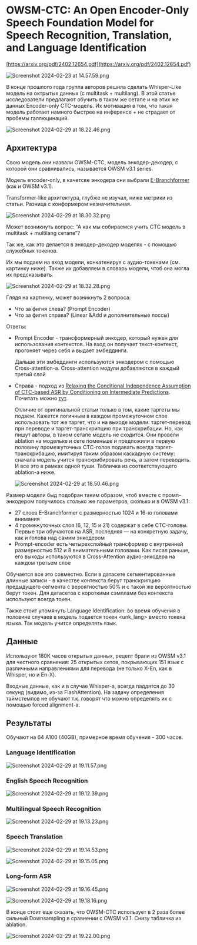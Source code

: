 # OWSM-CTC: An Open Encoder-Only Speech Foundation Model for Speech Recognition, Translation, and Language Identification

[https://arxiv.org/pdf/2402.12654.pdf](https://arxiv.org/pdf/2402.12654.pdf)

![Screenshot 2024-02-23 at 14.57.59.png](OWSM-CTC%20An%20Open%20Encoder-Only%20Speech%20Foundation%20Model/Screenshot_2024-02-23_at_14.57.59.png)

В конце прошлого года группа авторов решила сделать Whisper-Like модель на октрытых данных (с multitask + multilang). В этой статье исследователи предлагают обучить в таком же сетапе и на этих же данных Encoder-only CTC-модель. Их мотивация в том, что такая модель работает намного быстрее на инференсе + не страдает от пробемы галлюцинаций.

![Screenshot 2024-02-29 at 18.22.46.png](OWSM-CTC%20An%20Open%20Encoder-Only%20Speech%20Foundation%20Model/Screenshot_2024-02-29_at_18.22.46.png)

## Архитектура

Свою модель они назвали OWSM-СTC, модель энкодер-декодер, с которой они сравнивались, называется OWSM v3.1 series.

Модель encoder-only, в качетсве энкодера они выбрали [E-Branchformer](https://arxiv.org/pdf/2210.00077.pdf) (как и OWSM v3.1).

Transformer-like архитектура, глубже не изучал, ниже метрики из статьи. Разница с конформером незначительная.

![Screenshot 2024-02-29 at 18.30.32.png](OWSM-CTC%20An%20Open%20Encoder-Only%20Speech%20Foundation%20Model/Screenshot_2024-02-29_at_18.30.32.png)

Может возникнуть вопрос: “А как мы собираемся учить CTC модель в multitask + multilang сетапе”?

Так же, как это делается в энкодер-декодер моделях - с помощью служебных токенов.

Их мы подаем на вход модели, конкатенируя с аудио-токенами (см. картинку ниже). Также их добавляем в словарь модели, чтоб она могла их предсказывать.

![Screenshot 2024-02-29 at 18.32.28.png](OWSM-CTC%20An%20Open%20Encoder-Only%20Speech%20Foundation%20Model/Screenshot_2024-02-29_at_18.32.28.png)

Глядя на картинку, может возникнуть 2 вопроса:

- Что за фигня слева? (Prompt Encoder)
- Что за фигня справа? (Linear &Add и дополнительные лоссы)

Ответы:

- Prompt Encoder - трансформерный энкодер, который нужен для использования контекстов. На вход он получает текст-контекст, прогоняет через себя и выдает эмбеддинги.
    
    Дальше эти эмбеддинги используются энкодером с помощью Cross-attention-а. Cross-attention модули добавляются в каждый третий слой
    
- Справа - подход из [Relaxing the Conditional Independence Assumption of CTC-based ASR by Conditioning on Intermediate Predictions](https://arxiv.org/pdf/2104.02724.pdf). Почитать можно [тут](Relaxing%20the%20Conditional%20Independence%20Assumption.md).
    
    Отличие от оригинальной статьи только в том, какие таргеты мы подаем. Кажется логичным в каждом промежуточном слое использовать тот же таргет, что и на выходе модели: таргет-перевод при переводе и таргет-транскрипцию при транскрибации. Но, как пишут авторы, в таком сетапе модель не сходится. Они провели ablation на модельке и сете поменьше и предложили в первую половину промежуточных CTC-голов подавать всегда таргет-транскрибацию, имитируя таким образом каскадную систему: сначала модель учится транскрибировать речь, а затем переводить. И все это в рамках одной туши. Табличка из соответствующего ablation-а ниже.
    
    ![Screenshot 2024-02-29 at 18.50.46.png](OWSM-CTC%20An%20Open%20Encoder-Only%20Speech%20Foundation%20Model/Screenshot_2024-02-29_at_18.50.46.png)
    

Размер модели быд подобран таким образом, чтоб вместе с промп-энкодером получилось столько же параметров, сколько и в OWSM v3.1:

- 27 слоев E-Branchformer с размерностью 1024 и 16-ю головами внимания
- 4 промежуточных слоя (6, 12, 15 и 21) содержат в себе CTC-головы. Первые три обучаются на ASR, последняя — на конкретную задачу, как и голова над самим энкодером
- Prompt-encoder есть четырехслойный трансформер с внутренней размерностью 512 и 8 внимательными головами. Как писал раньше, его выходы используются в Cross-Attention аудио-энкодера на каждом третьем слое

Обучается все это совместно. Если в датасете сегментированные длинные записи - в качестве контекста берут транскрипцию предыдущего сегмента с вероятностью 50% и с такой же вероятностью берут <na> токен. Для датасетов с короткими сэмплами без контекста используют всегда <na> токен.

Также стоит упомянуть Language Identification: во время обучения в половине случаев в модель подается токен <unk_lang> вместо токена языка. Так модель учится определять язык.

## Данные

Используют 180К часов открытых данных, рецепт брали из OWSM v3.1 для честного сравнения: 25 открытых сетов, покрывающих 151 язык с различными направлениями для перевода (не только X-En, как в Whisper, но и En-X).

Входные данные, как и в случае Whisper-а, всегда паддятся до 30 секунд (видимо, из-за FlashAttention). На задачу определения таймстемпов не обучают т.к. говорят что можно определять их с помощью forced alignment-а.

## Результаты

Обучают на 64 A100 (40GB), примерное время обучения - 300 часов.

### Language Identification

![Screenshot 2024-02-29 at 19.11.57.png](OWSM-CTC%20An%20Open%20Encoder-Only%20Speech%20Foundation%20Model/Screenshot_2024-02-29_at_19.11.57.png)

### English Speech Recognition

![Screenshot 2024-02-29 at 19.12.39.png](OWSM-CTC%20An%20Open%20Encoder-Only%20Speech%20Foundation%20Model/Screenshot_2024-02-29_at_19.12.39.png)

### Multilingual Speech Recognition

![Screenshot 2024-02-29 at 19.13.23.png](OWSM-CTC%20An%20Open%20Encoder-Only%20Speech%20Foundation%20Model/Screenshot_2024-02-29_at_19.13.23.png)

### Speech Translation

![Screenshot 2024-02-29 at 19.14.53.png](OWSM-CTC%20An%20Open%20Encoder-Only%20Speech%20Foundation%20Model/Screenshot_2024-02-29_at_19.14.53.png)

![Screenshot 2024-02-29 at 19.15.05.png](OWSM-CTC%20An%20Open%20Encoder-Only%20Speech%20Foundation%20Model/Screenshot_2024-02-29_at_19.15.05.png)

### Long-form ASR

![Screenshot 2024-02-29 at 19.16.45.png](OWSM-CTC%20An%20Open%20Encoder-Only%20Speech%20Foundation%20Model/Screenshot_2024-02-29_at_19.16.45.png)

![Screenshot 2024-02-29 at 19.18.16.png](OWSM-CTC%20An%20Open%20Encoder-Only%20Speech%20Foundation%20Model/Screenshot_2024-02-29_at_19.18.16.png)

 В конце стоит еще сказать, что OWSM-CTC использует в 2 раза более сильный Downsampling в сравнении с OWSM v3.1. Снизу табличка из ablation.

![Screenshot 2024-02-29 at 19.22.00.png](OWSM-CTC%20An%20Open%20Encoder-Only%20Speech%20Foundation%20Model/Screenshot_2024-02-29_at_19.22.00.png)